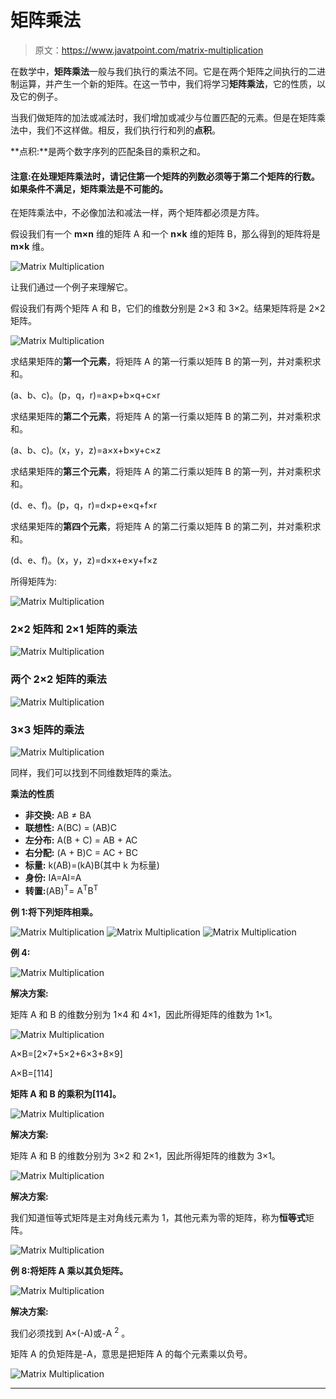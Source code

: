 # 矩阵乘法

> 原文：<https://www.javatpoint.com/matrix-multiplication>

在数学中，**矩阵乘法**一般与我们执行的乘法不同。它是在两个矩阵之间执行的二进制运算，并产生一个新的矩阵。在这一节中，我们将学习**矩阵乘法**，它的性质，以及它的例子。

当我们做矩阵的加法或减法时，我们增加或减少与位置匹配的元素。但是在矩阵乘法中，我们不这样做。相反，我们执行行和列的**点积**。

**点积:**是两个数字序列的匹配条目的乘积之和。

#### 注意:在处理矩阵乘法时，请记住第一个矩阵的列数必须等于第二个矩阵的行数。如果条件不满足，矩阵乘法是不可能的。

在矩阵乘法中，不必像加法和减法一样，两个矩阵都必须是方阵。

假设我们有一个 **m×n** 维的矩阵 A 和一个 **n×k** 维的矩阵 B，那么得到的矩阵将是 **m×k** 维。

![Matrix Multiplication](img/5ecbfe4703bb22198b3f2d381591b2f7.png)

让我们通过一个例子来理解它。

假设我们有两个矩阵 A 和 B，它们的维数分别是 2×3 和 3×2。结果矩阵将是 2×2 矩阵。

![Matrix Multiplication](img/f367ec7dc43f131c8c077061a24bd500.png)

求结果矩阵的**第一个元素**，将矩阵 A 的第一行乘以矩阵 B 的第一列，并对乘积求和。

(a、b、c)。(p，q，r)=a×p+b×q+c×r

求结果矩阵的**第二个元素**，将矩阵 A 的第一行乘以矩阵 B 的第二列，并对乘积求和。

(a、b、c)。(x，y，z)=a×x+b×y+c×z

求结果矩阵的**第三个元素**，将矩阵 A 的第二行乘以矩阵 B 的第一列，并对乘积求和。

(d、e、f)。(p，q，r)=d×p+e×q+f×r

求结果矩阵的**第四个元素**，将矩阵 A 的第二行乘以矩阵 B 的第二列，并对乘积求和。

(d、e、f)。(x，y，z)=d×x+e×y+f×z

所得矩阵为:

![Matrix Multiplication](img/f440cbd0e42d090a8d29235c894217de.png)

### 2×2 矩阵和 2×1 矩阵的乘法

![Matrix Multiplication](img/57cd29e2332c4f92e55e250eeae60416.png)

### 两个 2×2 矩阵的乘法

![Matrix Multiplication](img/8b9e9f11bf2d70b7bdffa65eb02cf4df.png)

### 3×3 矩阵的乘法

![Matrix Multiplication](img/67115cbc1170f879f2fb9367dcf331a7.png)

同样，我们可以找到不同维数矩阵的乘法。

**乘法的性质**

*   **非交换:** AB ≠ BA
*   **联想性:** A(BC) = (AB)C
*   **左分布:** A(B + C) = AB + AC
*   **右分配:** (A + B)C = AC + BC
*   **标量:** k(AB)=(kA)B(其中 k 为标量)
*   **身份:** IA=AI=A
*   **转置:**(AB)<sup>T</sup>= A<sup>T</sup>B<sup>T</sup>

**例 1:将下列矩阵相乘。**

![Matrix Multiplication](img/346d57c612fc108c58e47d7ec43598db.png)
![Matrix Multiplication](img/458ac91f635a9d21c97b6026e823e550.png)
![Matrix Multiplication](img/9ea2d9d85ef8088d849688945288e7a8.png)

**例 4:**

![Matrix Multiplication](img/9f88e88668a69531954531b801c3c529.png)

**解决方案:**

矩阵 A 和 B 的维数分别为 1×4 和 4×1，因此所得矩阵的维数为 1×1。

![Matrix Multiplication](img/b4bacf7bdade37fff92049d8baad4f3d.png)

A×B=[2×7+5×2+6×3+8×9]

A×B=[114]

**矩阵 A 和 B 的乘积为[114]。**

![Matrix Multiplication](img/22b63afbd781100efba81572dd84dbd4.png)

**解决方案:**

矩阵 A 和 B 的维数分别为 3×2 和 2×1，因此所得矩阵的维数为 3×1。

![Matrix Multiplication](img/557d2988f4dc7893090b596702d2a256.png)

**解决方案:**

我们知道恒等式矩阵是主对角线元素为 1，其他元素为零的矩阵，称为**恒等式**矩阵。

![Matrix Multiplication](img/3600f68cf951ab71fd2a405f9968c235.png)

**例 8:将矩阵 A 乘以其负矩阵。**

![Matrix Multiplication](img/760d8e02915e81fde46bcfc3e5b14bfc.png)

**解决方案:**

我们必须找到 A×(-A)或-A <sup>2</sup> 。

矩阵 A 的负矩阵是-A，意思是把矩阵 A 的每个元素乘以负号。

![Matrix Multiplication](img/08d979fdcde75b77cf0ce94284aad805.png)

* * *